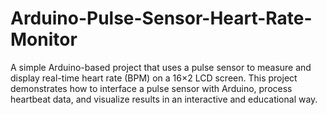 # Arduino-Pulse-Sensor-Heart-Rate-Monitor
A simple Arduino-based project that uses a pulse sensor to measure and display real-time heart rate (BPM) on a 16×2 LCD screen.   This project demonstrates how to interface a pulse sensor with Arduino, process heartbeat data, and visualize results in an interactive and educational way.
